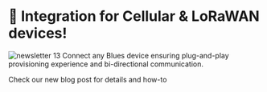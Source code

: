 # 🚀 Integration for Cellular & LoRaWAN devices!
![newsletter 13](https://github.com/user-attachments/assets/853e183b-c9f7-4506-9323-f4fc6f0c1ee7)
Connect any Blues device ensuring plug-and-play provisioning experience and bi-directional communication.

Check our new blog post for details and how-to
